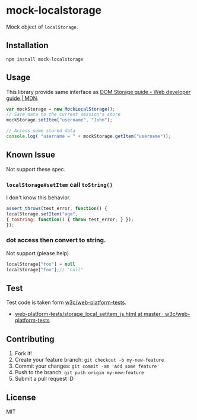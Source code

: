 # mock-localstorage

Mock object of `localStorage`.

## Installation

``` 
npm install mock-localstorage
```

## Usage

This library provide same interface as [DOM Storage guide - Web developer guide | MDN](https://developer.mozilla.org/en-US/docs/Web/Guide/API/DOM/Storage "DOM Storage guide - Web developer guide | MDN").

``` js
var mockStorage = new MockLocalStorage();
// Save data to the current session's store
mockStorage.setItem("username", "John");

// Access some stored data
console.log( "username = " + mockStorage.getItem("username"));
```

## Known Issue

Not support these spec.

###  `localStorage#setItem` call `toString()`

I don't know this behavior.

``` js
assert_throws(test_error, function() {
localStorage.setItem("age",
{ toString: function() { throw test_error; } });
});
```

###  dot access then convert to string.

Not support (please help)

``` js
localStorage["foo"] = null
localStorage["foo"];// "null"
```

## Test

Test code is taken form [w3c/web-platform-tests](https://github.com/w3c/web-platform-tests "w3c/web-platform-tests").

* [web-platform-tests/storage_local_setitem_js.html at master · w3c/web-platform-tests](https://github.com/w3c/web-platform-tests/blob/master/webstorage/storage_local_setitem_js.html "web-platform-tests/storage_local_setitem_js.html at master · w3c/web-platform-tests")

## Contributing

1. Fork it!
2. Create your feature branch: `git checkout -b my-new-feature`
3. Commit your changes: `git commit -am 'Add some feature'`
4. Push to the branch: `git push origin my-new-feature`
5. Submit a pull request :D

## License

MIT